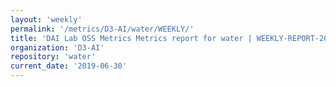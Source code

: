```yaml
---
layout: 'weekly'
permalink: '/metrics/D3-AI/water/WEEKLY/'
title: 'DAI Lab OSS Metrics Metrics report for water | WEEKLY-REPORT-2019-06-30'
organization: 'D3-AI'
repository: 'water'
current_date: '2019-06-30'
---
```

